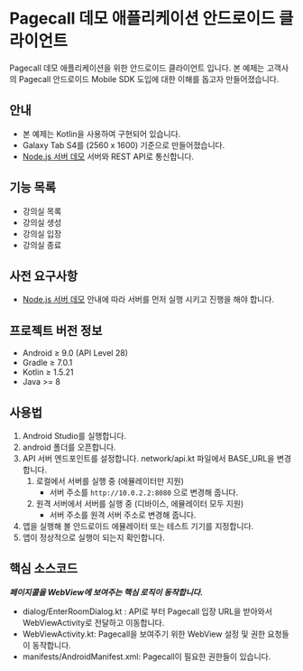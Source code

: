 # Pagecall 데모 애플리케이션 안드로이드 클라이언트

Pagecall 데모 애플리케이션을 위한 안드로이드 클라이언트 입니다. 본 예제는 고객사의 Pagecall 안드로이드 Mobile SDK 도입에 대한 이해를 돕고자 만들어졌습니다.

## 안내

- 본 예제는 Kotlin을 사용하여 구현되어 있습니다.
- Galaxy Tab S4를 (2560 x 1600) 기준으로 만들어졌습니다.
- [Node.js 서버 데모](../server) 서버와 REST API로 통신합니다.

## 기능 목록

- 강의실 목록
- 강의실 생성
- 강의실 입장
- 강의실 종료

## 사전 요구사항

- [Node.js 서버 데모](../server) 안내에 따라 서버를 먼저 실행 시키고 진행을 해야 합니다.

## 프로젝트 버전 정보

- Android ≥ 9.0 (API Level 28)
- Gradle ≥ 7.0.1
- Kotlin ≥ 1.5.21
- Java >= 8
  
## 사용법

1. Android Studio를 실행합니다.
2. android 폴더를 오픈합니다.
3. API 서버 엔드포인트를 설정합니다. network/api.kt 파일에서 BASE_URL을 변경합니다.
   1. 로컬에서 서버를 실행 중 (에뮬레이터만 지원)
      - 서버 주소를 ```http://10.0.2.2:8080``` 으로 변경해 줍니다.
   2. 원격 서버에서 서버를 실행 중 (디바이스, 에뮬레이터 모두 지원)
      - 서버 주소를 원격 서버 주소로 변경해 줍니다.
4. 앱을 실행해 볼 안드로이드 에뮬레이터 또는 테스트 기기를 지정합니다.
5. 앱이 정상적으로 실행이 되는지 확인합니다.

## 핵심 소스코드
***페이지콜을 WebView에 보여주는 핵심 로직이 동작합니다.***
- dialog/EnterRoomDialog.kt : API로 부터 Pagecall 입장 URL을 받아와서 WebViewActivity로 전달하고 이동합니다.
- WebViewActivity.kt: Pagecall을 보여주기 위한 WebView 설정 및 권한 요청들이 동작합니다.
- manifests/AndroidManifest.xml: Pagecall이 필요한 권한들이 있습니다.